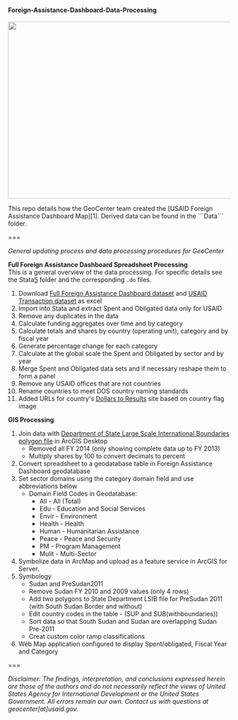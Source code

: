 #### Foreign-Assistance-Dashboard-Data-Processing
<p align="center">
  <img src="https://cloud.githubusercontent.com/assets/5873344/6418718/5fdf6054-be85-11e4-9dfd-cc43b8137e7c.PNG" width="700px" height="400px"/> 
</p>
This repo details how the GeoCenter team created the [USAID Foreign Assistance Dashboard Map][1]. Derived data can be found in the ```Data``` folder.

===  

*General updating process and data processing procedures for GeoCenter*

**Full Foreign Assistance Dashboard Spreadsheet Processing**  
This is a general overview of the data processing. For specific details see the Stata[5] folder and the corresponding ```.do``` files.  
  
1. Download [Full Foreign Assistance Dashboard dataset][2] and [USAID Transaction dataset][3] as excel
2. Import into Stata and extract Spent and Obligated data only for USAID 
3. Remove any duplicates in the data  
4. Calculate funding aggregates over time and by category
5. Calculate totals and shares by country (operating unit), category and by fiscal year
5. Generate percentage change for each category
6. Calculate at the global scale the Spent and Obligated by sector and by year
7. Merge Spent and Obligated data sets and if necessary reshape them to form a panel
8. Remove any USAID offices that are not countries
9. Rename countries to meet DOS country naming standards
10. Added URLs for country's [Dollars to Results][6] site based on country flag image  

**GIS Processing**  

1. Join data with [Department of State Large Scale International Boundaries polygon file][4] in ArcGIS Desktop  
    + Removed all FY 2014 (only showing complete data up to FY 2013)   
    + Multiply shares by 100 to convert decimals to percent    
2. Convert spreadsheet to a geodatabase table in Foreign Assistance Dashboard geodatabase    
3. Set sector domains using the category domain field and use abbreviations below   
    + Domain Field Codes in Geodatabase:    
        - All - All (Total)  
        - Edu - Education and Social Services  
        - Envir - Environment  
        - Health - Health
        - Human - Humanitarian Assistance  
        - Peace - Peace and Security  
        - PM - Program Management     
        - Mulit - Multi-Sector  
4. Symbolize data in ArcMap and upload as a feature service in ArcGIS for Server.   
5. Symbology  
    + Sudan and PreSudan2011  
    + Remove Sudan FY 2010 and 2009 values (only 4 rows)  
    + Add two polygons to State Department LSIB file  for PreSudan 2011 (with South Sudan Border and without)  
    + Edit country codes in the table - (SUP and SUB(withboundaries))   
    + Sort data so that South Sudan and Sudan are overlapping Sudan Pre-2011  
    + Creat custom color ramp classifications  
6. Web Map application configured to display Spent/obligated, Fiscal Year and Category    

===

*Disclaimer: The findings, interpretation, and conclusions expressed herein are those of the authors and do not necessarily reflect the views of United States Agency for International Development or the United States Government. All errors remain our own. Contact us with questions at geocenter[at]usaid.gov.*  


[1]: http://geocenterdev.org/ForeignAssistance/index.html
[2]: http://www.foreignassistance.gov/web/Documents/Full_ForeignAssistanceData.zip
[3]: http://www.foreignassistance.gov/web/Documents/Full_ForeignAssistanceData_Transaction.zip  
[4]: https://hiu.state.gov/data/data.aspx
[5]: https://github.com/mnajarro/Foreign-Assistance-Dashboard-Data-Processing/tree/master/Stata.
[6]: http://results.usaid.gov/  


